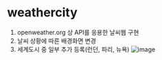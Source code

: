 # weathercity
1. openweather.org 상 API를 응용한 날씨웹 구현
2. 날씨 상황에 따른 배경화면 변경
3. 세계도시 중 일부 추가 등록(런던, 파리, 뉴욕)
![image](https://user-images.githubusercontent.com/113665619/207210339-3716f3c3-74d2-414a-b908-3571ec301a50.png)
